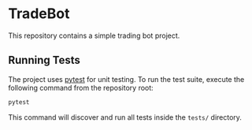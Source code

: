 # TradeBot

This repository contains a simple trading bot project.

## Running Tests

The project uses [pytest](https://pytest.org/) for unit testing. To run the
test suite, execute the following command from the repository root:

```bash
pytest
```

This command will discover and run all tests inside the `tests/` directory.
